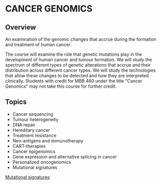 # CANCER GENOMICS

## Overview
An examination of the genomic changes that accrue during the formation and treatment of human cancer.

The course will examine the role that genetic mutations play in the development of human cancer and tumour formation. We will study the spectrum of different types of genetic alterations that accrue and their distribution across different cancer types.   We will study the technologies that allow these changes to be detected and how they are interpreted clinically. Students with credit for MBB 460 under the title "Cancer Genomics" may not take this course for further credit.

## Topics

* Cancer sequencing
* Tumour heterogeneity
* DNA repair
* Hereditary cancer
* Treatment resistance
* Neo-antigens and immunotherapy  
* CART-therapies
* Cancer epigenomics
* Gene expression and alternative splicing in cancer
* Personalized oncogenomics
* Mutational signatures

[Mutational signatures](images/signature1.png)
